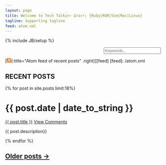 ```yaml
---
layout: page
title: Welcome to Tech Talkin~ &rarr; {Ruby|ROR|Vim|Mac|Linux}
tagline: Supporting tagline
feed: atom.xml
---
```

{% include JB/setup %}

<form action="/search.html" method="get" id="search_form">
<div align='right'>
<input type="text" name="q" placeholder="Keywords..." />
</div>
</form>

[![Feed icon](/files/css/feed-icon-14x14.png){:title="Atom feed of recent posts" .right}][feed]
[feed]: /atom.xml


## **RECENT POSTS**

{% for post in site.posts limit:18%}
<div class="section list">
<h1>{{ post.date | date_to_string }}</h1>
<p class="line">
<a class="title" href="{{ post.url }}">{{ post.title }}</a>
<a class="comments" href="{{ post.url }}#disqus_thread">View Comments</a>
</p>
<p class="excerpt">{{ post.description}}</p>
</div>
{% endfor %}

## [**Older posts &rarr;**](/archive.html)

<script type="text/javascript">
//<![CDATA[
(function() {
 var links = document.getElementsByTagName('a');
 var query = '?';
 for(var i = 0; i < links.length; i++) {
     if(links[i].href.indexOf('#disqus_thread') >= 0) {
         query += 'url' + i + '=' + encodeURIComponent(links[i].href) + '&';
     }
 }
 document.write('<script type="text/javascript" src="http://disqus.com/forums/timstechtalk/get_num_replies.js' + query + '"></' + 'script>');
 })();
//]]>
</script>
